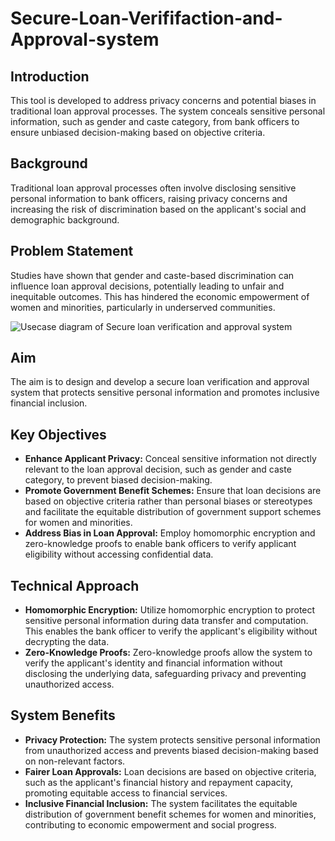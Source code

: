 # Secure-Loan-Verififaction-and-Approval-system

## Introduction

This tool is developed to address privacy concerns and potential biases in traditional loan approval processes. The system conceals sensitive personal information, such as gender and caste category, from bank officers to ensure unbiased decision-making based on objective criteria.

## Background

Traditional loan approval processes often involve disclosing sensitive personal information to bank officers, raising privacy concerns and increasing the risk of discrimination based on the applicant's social and demographic background.

## Problem Statement

Studies have shown that gender and caste-based discrimination can influence loan approval decisions, potentially leading to unfair and inequitable outcomes. This has hindered the economic empowerment of women and minorities, particularly in underserved communities.

![Usecase diagram of Secure loan verification and approval system](https://github.com/mahend72/Secure-Loan-Verification-and-Approval-system/raw/main/image/Usecase%20diagram%20of%20Secure%20loan%20verification%20and%20approval%20system.jpg)


## Aim
The aim is to design and develop a secure loan verification and approval system that protects sensitive personal information and promotes inclusive financial inclusion.

## Key Objectives
- **Enhance Applicant Privacy:** Conceal sensitive information not directly relevant to the loan approval decision, such as gender and caste category, to prevent biased decision-making.
- **Promote Government Benefit Schemes:** Ensure that loan decisions are based on objective criteria rather than personal biases or stereotypes and facilitate the equitable distribution of government support schemes for women and minorities.
- **Address Bias in Loan Approval:** Employ homomorphic encryption and zero-knowledge proofs to enable bank officers to verify applicant eligibility without accessing confidential data.

## Technical Approach
- **Homomorphic Encryption:** Utilize homomorphic encryption to protect sensitive personal information during data transfer and computation. This enables the bank officer to verify the applicant's eligibility without decrypting the data.
- **Zero-Knowledge Proofs:** Zero-knowledge proofs allow the system to verify the applicant's identity and financial information without disclosing the underlying data, safeguarding privacy and preventing unauthorized access.

## System Benefits
- **Privacy Protection:** The system protects sensitive personal information from unauthorized access and prevents biased decision-making based on non-relevant factors.
- **Fairer Loan Approvals:** Loan decisions are based on objective criteria, such as the applicant's financial history and repayment capacity, promoting equitable access to financial services.
- **Inclusive Financial Inclusion:** The system facilitates the equitable distribution of government benefit schemes for women and minorities, contributing to economic empowerment and social progress.


